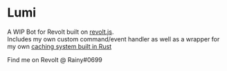 # Lumi

A WIP Bot for Revolt built on [revolt.js](https://revolt.js.org/).\
Includes my own custom command/event handler as well as a wrapper for my own [caching system built in Rust](https://github.com/sodium-db/sodiumdb)

Find me on Revolt @ Rainy#0699